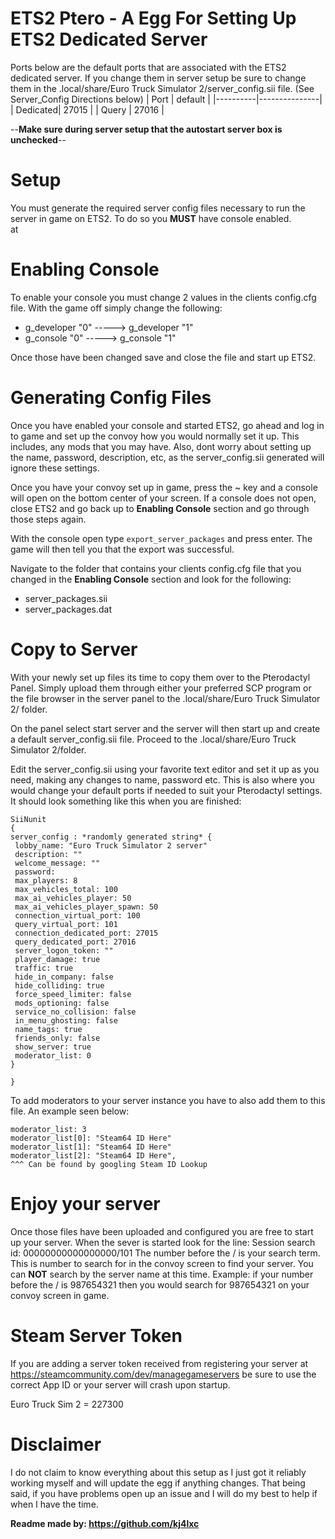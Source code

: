 # ETS2 Ptero - A Egg For Setting Up ETS2 Dedicated Server


Ports below are the default ports that are associated with the ETS2 dedicated server.  If you change them in server setup be sure to change them in the .local/share/Euro Truck Simulator 2/server_config.sii file. (See Server_Config Directions below)
| Port     | default       |
|----------|---------------|
| Dedicated| 27015         |
| Query    | 27016         |

--**Make sure during server setup that the autostart server box is unchecked**--

# Setup
You must generate the required server config files necessary to run the server in game on ETS2.  To do so you **MUST** have console enabled.  
at
# Enabling Console
To enable your console you must change 2 values in the clients config.cfg file.  With the game off simply change the following:
- g_developer "0" -----> g_developer "1"
- g_console "0" -----> g_console "1"

Once those have been changed save and close the file and start up ETS2.

# Generating Config Files
Once you have enabled your console and started ETS2, go ahead and log in to game and set up the convoy how you would normally set it up.  This includes, any mods that you may have.  Also, dont worry about setting up the name, password, description, etc, as the server_config.sii generated will ignore these settings.  

Once you have your convoy set up in game, press the ~ key and a console will open on the bottom center of your screen.  If a console does not open, close ETS2 and go back up to **Enabling Console** section and go through those steps again. 

With the console open type ```export_server_packages``` and press enter.  The game will then tell you that the export was successful.  

Navigate to the folder that contains your clients config.cfg file that you changed in the **Enabling Console** section and look for the following:

- server_packages.sii
- server_packages.dat


# Copy to Server

With your newly set up files its time to copy them over to the Pterodactyl Panel.  Simply upload them through either your preferred SCP program or the file browser in the server panel to the .local/share/Euro Truck Simulator 2/ folder.

On the panel select start server and the server will then start up and create a default server_config.sii file.  Proceed to the .local/share/Euro Truck Simulator 2/folder.

Edit the server_config.sii using your favorite text editor and set it up as you need, making any changes to name, password etc.  This is also where you would change your default ports if needed to suit your Pterodactyl settings.  It should look something like this when you are finished:

```
SiiNunit
{
server_config : *randomly generated string* {
 lobby_name: "Euro Truck Simulator 2 server"
 description: ""
 welcome_message: ""
 password: 
 max_players: 8
 max_vehicles_total: 100
 max_ai_vehicles_player: 50
 max_ai_vehicles_player_spawn: 50
 connection_virtual_port: 100
 query_virtual_port: 101
 connection_dedicated_port: 27015
 query_dedicated_port: 27016
 server_logon_token: ""
 player_damage: true
 traffic: true
 hide_in_company: false
 hide_colliding: true
 force_speed_limiter: false
 mods_optioning: false
 service_no_collision: false
 in_menu_ghosting: false
 name_tags: true
 friends_only: false
 show_server: true
 moderator_list: 0
}

}

```
To add moderators to your server instance you have to also add them to this file.  An example seen below:

```
moderator_list: 3
moderator_list[0]: "Steam64 ID Here"
moderator_list[1]: "Steam64 ID Here"
moderator_list[2]: "Steam64 ID Here",
^^^ Can be found by googling Steam ID Lookup
```

# Enjoy your server
Once those files have been uploaded and configured you are free to start up your server.  When the sever is started look for the line: Session search id: 00000000000000000/101  The number before the / is your search term.  This is number to search for in the convoy screen to find your server.  You can **NOT** search by the server name at this time.  Example: if your number before the / is 987654321 then you would search for 987654321 on your convoy screen in game.

# Steam Server Token
If you are adding a server token received from registering your server at https://steamcommunity.com/dev/managegameservers be sure to use the correct App ID or your server will crash upon startup.

Euro Truck Sim 2 = 227300


# Disclaimer
I do not claim to know everything about this setup as I just got it reliably working myself and will update the egg if anything changes.  That being said, if you have problems open up an issue and I will do my best to help if when I have the time.  

**Readme made by: https://github.com/kj4lxc**
